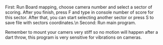First: Run Board mapping, choose camera number and select a sector of scoring. After you finish, press F and type in console number of score for this sector. After that, you can start selecting another sector or press S to save file with sectors coordinates.\n
Second: Run main program.

Remember to mount your camers very stiff so no motion will happen after a dart throw, this program is very sensitive for vibrations on cameras. 
